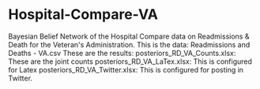 # Hospital-Compare-VA
Bayesian Belief Network of the Hospital Compare data on Readmissions & Death for the Veteran's Administration.
This is the data: Readmissions and Deaths - VA.csv
These are the results: 
posteriors_RD_VA_Counts.xlsx: These are the joint counts
posteriors_RD_VA_LaTex.xlsx: This is configured for Latex 
posteriors_RD_VA_Twitter.xlsx: This is configured for posting in Twitter. 
